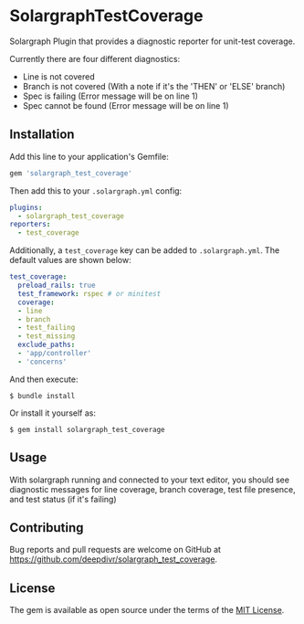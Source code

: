 # SolargraphTestCoverage

Solargraph Plugin that provides a diagnostic reporter for unit-test coverage.

Currently there are four different diagnostics:
- Line is not covered
- Branch is not covered (With a note if it's the 'THEN' or 'ELSE' branch)
- Spec is failing (Error message will be on line 1)
- Spec cannot be found (Error message will be on line 1)


## Installation

Add this line to your application's Gemfile:

```ruby
gem 'solargraph_test_coverage'
```

Then add this to your `.solargraph.yml` config:

```yaml
plugins:
  - solargraph_test_coverage
reporters:
  - test_coverage
```

Additionally, a `test_coverage` key can be added to `.solargraph.yml`. The default values are shown below:

```yaml
test_coverage:
  preload_rails: true
  test_framework: rspec # or minitest
  coverage:
  - line
  - branch
  - test_failing
  - test_missing
  exclude_paths:
  - 'app/controller'
  - 'concerns'
```



And then execute:

    $ bundle install

Or install it yourself as:

    $ gem install solargraph_test_coverage

## Usage

With solargraph running and connected to your text editor, you should see diagnostic messages for line coverage, branch coverage, test file presence, and test status (if it's failing)


## Contributing

Bug reports and pull requests are welcome on GitHub at https://github.com/deepdivr/solargraph_test_coverage.


## License

The gem is available as open source under the terms of the [MIT License](https://opensource.org/licenses/MIT).
